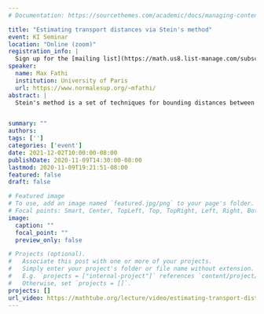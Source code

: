 ```yaml
---
# Documentation: https://sourcethemes.com/academic/docs/managing-content/

title: "Estimating transport distances via Stein's method"
event: KI Seminar
location: "Online (zoom)"
registration_info: |
  Sign up for the [mailing list](https://math.us8.list-manage.com/subscribe/post?u=c9cc3beec9fa57d7299ac161c&id=845fe9abdc) to receive the connection details
speaker:
  name: Max Fathi
  institution: University of Paris
  url: https://www.normalesup.org/~mfathi/
abstract: |
  Stein's method is a set of techniques for bounding distances between probability measures via integration-by-parts formulas. It was introduced by Stein in the 1980s for bouding the rate of convergence in central limit theorems, and has found many applications since then in probability, statistics and beyond. In this talk, I will present classical variants of this method in the context of estimating $L^1$ Wasserstein distances, and discuss some recent developments for $L^2$ Wasserstein distances.


summary: ""
authors: 
tags: ['']
categories: ['event']
date: 2021-12-02T10:00:00-08:00
publishDate: 2020-11-09T14:30:00-08:00
lastmod: 2020-11-09T19:21:51-08:00
featured: false
draft: false

# Featured image
# To use, add an image named `featured.jpg/png` to your page's folder.
# Focal points: Smart, Center, TopLeft, Top, TopRight, Left, Right, BottomLeft, Bottom, BottomRight.
image:
  caption: ""
  focal_point: ""
  preview_only: false

# Projects (optional).
#   Associate this post with one or more of your projects.
#   Simply enter your project's folder or file name without extension.
#   E.g. `projects = ["internal-project"]` references `content/project/deep-learning/index.md`.
#   Otherwise, set `projects = []`.
projects: []
url_video: https://mathtube.org/lecture/video/estimating-transport-distances-steins-method
---
```

